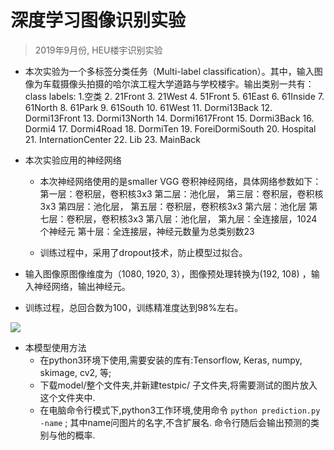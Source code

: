 # 深度学习图像识别实验
> 2019年9月份, HEU楼宇识别实验

- 本次实验为一个多标签分类任务（Multi-label classification）。其中，输入图像为车载摄像头拍摄的哈尔滨工程大学道路与学校楼宇。输出类别一共有：class labels: 1.空类 2. 21Front 3. 21West 4. 51Front 5. 61East 6. 61Inside 7. 61North 8. 61Park 9. 61South 10. 61West 11. Dormi13Back 12. Dormi13Front 13. Dormi13North 14. Dormi1617Front 15. Dormi3Back 16. Dormi4 17. Dormi4Road 18. DormiTen 19. ForeiDormiSouth 20. Hospital 21. InternationCenter 22. Lib 23. MainBack

- 本次实验应用的神经网络
  - 本次神经网络使用的是smaller VGG 卷积神经网络，具体网络参数如下：
第一层：卷积层，卷积核3x3
第二层：池化层，
第三层：卷积层，卷积核3x3
第四层：池化层，
第五层：卷积层，卷积核3x3
第六层：池化层
第七层：卷积层，卷积核3x3
第八层：池化层，
第九层：全连接层，1024个神经元
第十层：全连接层，神经元数量为总类别数23

  - 训练过程中，采用了dropout技术，防止模型过拟合。

- 输入图像原图像维度为（1080, 1920, 3），图像预处理转换为(192, 108) ，输入神经网络，输出神经元。

- 训练过程，总回合数为100，训练精准度达到98%左右。

![](https://github.com/MorganWoods/Deep_Learning/blob/master/1_HEUbuilding/src/plot.png)

- 本模型使用方法
  - 在python3环境下使用,需要安装的库有:Tensorflow, Keras, numpy, skimage, cv2, 等;  
  - 下载model/整个文件夹,并新建testpic/ 子文件夹,将需要测试的图片放入这个文件夹中.
  - 在电脑命令行模式下,python3工作环境,使用命令 ```python prediction.py -name```  ;  其中name问图片的名字,不含扩展名. 命令行随后会输出预测的类别与他的概率.
  
